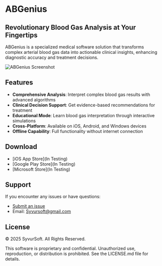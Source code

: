 # ABGenius

## Revolutionary Blood Gas Analysis at Your Fingertips

ABGenius is a specialized medical software solution that transforms complex arterial blood gas data into actionable clinical insights, enhancing diagnostic accuracy and treatment decisions.

![ABGenius Screenshot](images/app-screenshot.png)

## Features

- **Comprehensive Analysis**: Interpret complex blood gas results with advanced algorithms
- **Clinical Decision Support**: Get evidence-based recommendations for treatment
- **Educational Mode**: Learn blood gas interpretation through interactive simulations
- **Cross-Platform**: Available on iOS, Android, and Windows devices
- **Offline Capability**: Full functionality without internet connection

## Download

- [iOS App Store](In Testing)
- [Google Play Store](In Testing)
- [Microsoft Store](In Testing)



## Support

If you encounter any issues or have questions:
- [Submit an issue](https://github.com/syvursoft/ABGenius/issues/new/choose)
- Email: Syvursoft@gmail.com

## License

© 2025 SyvurSoft. All Rights Reserved.

This software is proprietary and confidential. Unauthorized use, reproduction, or distribution is prohibited. See the LICENSE.md file for details.
